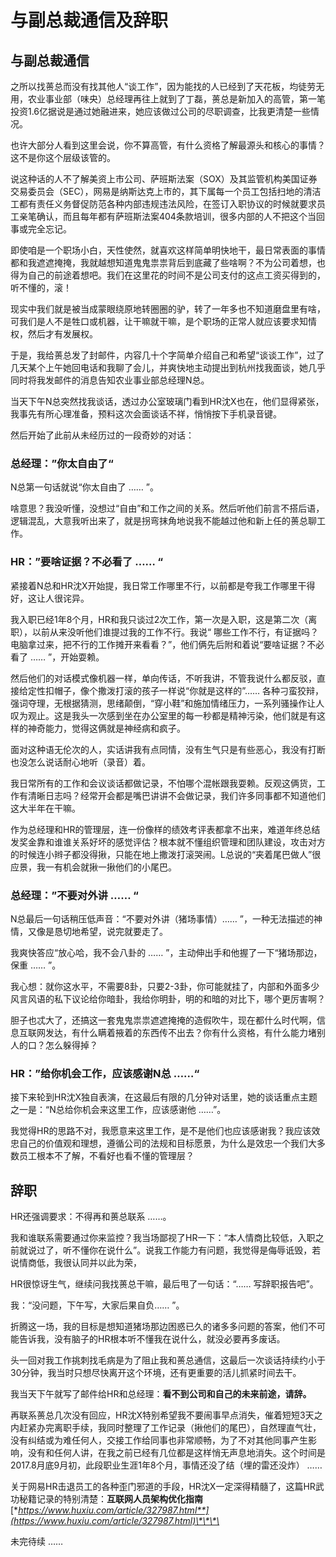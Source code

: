 # 与副总裁通信及辞职

## 与副总裁通信

之所以找蒉总而没有找其他人“谈工作”，因为能找的人已经到了天花板，均徒劳无用，农业事业部（味央）总经理再往上就到了丁磊，蒉总是新加入的高管，第一笔投资1.6亿据说是通过她融进来，她应该做过公司的尽职调查，比我更清楚一些情况。

也许大部分人看到这里会说，你不算高管，有什么资格了解最源头和核心的事情？这不是你这个层级该管的。

说这种话的人不了解美资上市公司、萨班斯法案（SOX）及其监管机构美国证券交易委员会（SEC），网易是纳斯达克上市的，其下属每一个员工包括扫地的清洁工都有责任义务督促防范各种内部违规违法风险，在签订入职协议的时候就要求员工亲笔确认，而且每年都有萨班斯法案404条款培训，很多内部的人不把这个当回事或完全忘记。

即使咱是一个职场小白，天性使然，就喜欢这样简单明快地干，最日常表面的事情都和我遮遮掩掩，我就越想知道鬼鬼祟祟背后到底藏了些啥啊？不为公司着想，也得为自己的前途着想吧。我们在这里花的时间不是公司支付的这点工资买得到的，听不懂的，滚！

现实中我们就是被当成蒙眼绕原地转圈圈的驴，转了一年多也不知道磨盘里有啥，可我们是人不是牲口或机器，让干嘛就干嘛，是个职场的正常人就应该要求知情权，然后才有发展权。

于是，我给蒉总发了封邮件，内容几十个字简单介绍自己和希望“谈谈工作”，过了几天某个上午她回电话和我聊了会儿，并爽快地主动提出到杭州找我面谈，她几乎同时将我发邮件的消息告知农业事业部总经理N总。

当天下午N总突然找我谈话，透过办公室玻璃门看到HR沈X也在，他们显得紧张，我事先有所心理准备，预料这次会面谈话不祥，悄悄按下手机录音键。

然后开始了此前从未经历过的一段奇妙的对话：



### 总经理：”你太自由了“

N总第一句话就说“你太自由了 …… ”。

啥意思？我没听懂，没想过“自由”和工作之间的关系。然后听他们前言不搭后语，逻辑混乱，大意我听出来了，就是拐弯抹角地说我不能越过他和新上任的蒉总聊工作。



### HR：”要啥证据？不必看了 …… “

紧接着N总和HR沈X开始提，我日常工作哪里不行，以前都是夸我工作哪里干得好，这让人很诧异。

我入职已经1年8个月，HR和我只谈过2次工作，第一次是入职，这是第二次（离职），以前从来没听他们谁提过我的工作不行。我说“ 哪些工作不行，有证据吗？电脑拿过来，把不行的工作摊开来看看？”，他们俩先后附和着说“要啥证据？不必看了 …… ”，开始耍赖。

然后他们的对话模式像机器一样，单向传话，不听我讲，不管我说什么都反驳，直接给定性扣帽子，像个撒泼打滚的孩子一样说“你就是这样的”…… 各种刁蛮狡辩，强词夺理，无根据猜测，思绪颠倒，“穿小鞋”和施加情绪压力，一系列骚操作让人叹为观止。这是我头一次感到坐在办公室里的每一秒都是精神污染，他们就是有这样的神奇能力，觉得这俩就是神经病和疯子。

面对这种语无伦次的人，实话讲我有点同情，没有生气只是有些恶心，我没有打断也没怎么说话耐心地听（录音）着。

我日常所有的工作和会议谈话都做记录，不怕哪个混帐跟我耍赖。反观这俩货，工作有清晰日志吗？经常开会都是嘴巴讲讲不会做记录，我们许多同事都不知道他们这大半年在干嘛。

作为总经理和HR的管理层，连一份像样的绩效考评表都拿不出来，难道年终总结发奖金靠和谁谁关系好坏的感觉评估？根本就不懂组织管理和团队建设，攻击对方的时候连小辫子都没得揪，只能在地上撒泼打滚哭闹。L总说的“夹着尾巴做人”很应景，我一有机会就揪一揪他们的小尾巴。



### 总经理：”不要对外讲 …… “

N总最后一句话稍压低声音：“不要对外讲（猪场事情）…… ”，一种无法描述的神情，又像是恳切地希望，说完就要走了。

我爽快答应“放心哈，我不会八卦的 …… ”，主动伸出手和他握了一下“猪场那边，保重 …… ”。

我心想：就你这水平，不需要8卦，只要2-3卦，你可能就挂了，内部和外面多少风言风语的私下议论给你暗卦，我给你明卦，明的和暗的对比下，哪个更厉害啊？

胆子也忒大了，还搞这一套鬼鬼祟祟遮遮掩掩的造假吹牛，现在都什么时代啊，信息互联网发达，有什么瞒着掖着的东西传不出去？你有什么资格，有什么能力堵别人的口？怎么躲得掉？





### HR：”给你机会工作，应该感谢N总 ……“

接下来轮到HR沈X独自表演，在这最后有限的几分钟对话里，她的谈话重点主题之一是：“N总给你机会来这里工作，应该感谢他 ……”。

我觉得HR的思路不对，我愿意来这里工作，是不是他们也应该感谢我？我应该效忠自己的价值观和理想，遵循公司的法规和目标愿景，为什么是效忠一个我们大多数员工根本不了解，不看好也看不懂的管理层？



## 辞职

HR还强调要求：不得再和蒉总联系 ……。

我和谁联系需要通过你来监控？我当场鄙视了HR一下：“本人情商比较低，入职之前就说过了，听不懂你在说什么”。说我工作能力有问题，我觉得是侮辱诋毁，若说情商低，我很认同并以此为荣，

HR很惊讶生气，继续问我找蒉总干嘛，最后甩了一句话：“…… 写辞职报告吧”。

我：“没问题，下午写，大家后果自负…… ”。

折腾这一场，我的目标是想知道猪场那边困惑已久的诸多多问题的答案，他们不可能告诉我，没有脑子的HR根本听不懂我在说什么，就没必要再多废话。

头一回对我工作挑刺找毛病是为了阻止我和蒉总通信，这最后一次谈话持续约小于30分钟，我当时只想尽快离开这个环境，还有更重要的活儿抓紧时间去干。

我当天下午就写了邮件给HR和总经理：**看不到公司和自己的未来前途，请辞。**

再联系蒉总几次没有回应，HR沈X特别希望我不要闹事早点消失，催着短短3天之内赶紧办完离职手续，我同时整理了工作记录（揪他们的尾巴），自然理直气壮，没有纠结或为难任何人，交接工作给同事也非常顺畅，为了不对其他同事产生影响，没有和任何人讲，在我之前已经有几位都是这样悄无声息地消失。这个时间是2017.8月底9月初，此段职业生涯1年8个月，事情还没了结（埋的雷还没炸） ……

关于网易HR击退员工的各种歪门邪道的手段，HR沈X一定深得精髓了，这篇HR武功秘籍记录的特别清楚：**互联网人员架构优化指南** [**https://www.huxiu.com/article/327987.html**](https://www.huxiu.com/article/327987.html)\*\*\*\*

未完待续 ……

